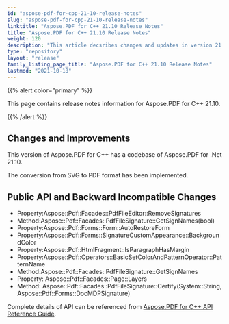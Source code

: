 ```yaml
---
id: "aspose-pdf-for-cpp-21-10-release-notes"
slug: "aspose-pdf-for-cpp-21-10-release-notes"
linktitle: "Aspose.PDF for C++ 21.10 Release Notes"
title: "Aspose.PDF for C++ 21.10 Release Notes"
weight: 120
description: "This article decsribes changes and updates in version 21.10 of Aspose.PDF for C++ library"
type: "repository"
layout: "release"
family_listing_page_title: "Aspose.PDF for C++ 21.10 Release Notes"
lastmod: "2021-10-18"
---
```


{{% alert color="primary" %}}

This page contains release notes information for Aspose.PDF for C++ 21.10.

{{% /alert %}}

## Changes and Improvements

This version of Aspose.PDF for C++ has a codebase of Aspose.PDF for .Net 21.10.

The conversion from SVG to PDF format has been implemented.

## Public API and Backward Incompatible Changes

* Property:Aspose::Pdf::Facades::PdfFileEditor::RemoveSignatures
* Method:Aspose::Pdf::Facades::PdfFileSignature::GetSignNames(bool)
* Property:Aspose::Pdf::Forms::Form::AutoRestoreForm
* Property:Aspose::Pdf::Forms::SignatureCustomAppearance::BackgroundColor
* Property:Aspose::Pdf::HtmlFragment::IsParagraphHasMargin
* Property:Aspose::Pdf::Operators::BasicSetColorAndPatternOperator::PatternName
* Method:Aspose::Pdf::Facades::PdfFileSignature::GetSignNames
* Property: Aspose::Pdf::Facades::Page::Layers
* Method: Aspose::Pdf::Facades::PdfFileSignature::Certify(System::String, Aspose::Pdf::Forms::DocMDPSignature)

Complete details of API can be referenced from [Aspose.PDF for C++ API Reference Guide](https://reference.aspose.com/pdf/cpp).
